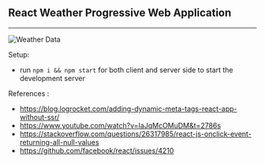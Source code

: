 ## React Weather Progressive Web Application

---

![Weather Data](https://i.imgur.com/3csowzj.png)

Setup:

- run `npm i && npm start` for both client and server side to start the development server

References :

- https://blog.logrocket.com/adding-dynamic-meta-tags-react-app-without-ssr/
- https://www.youtube.com/watch?v=IaJqMcOMuDM&t=2786s
- https://stackoverflow.com/questions/26317985/react-js-onclick-event-returning-all-null-values
- https://github.com/facebook/react/issues/4210

